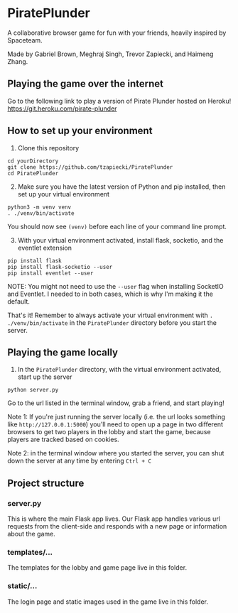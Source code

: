 # PiratePlunder
A collaborative browser game for fun with your friends, heavily inspired by Spaceteam.

Made by Gabriel Brown, Meghraj Singh, Trevor Zapiecki, and Haimeng Zhang.

## Playing the game over the internet
Go to the following link to play a version of Pirate Plunder hosted on Heroku!  
https://git.heroku.com/pirate-plunder

## How to set up your environment
1. Clone this repository
```
cd yourDirectory
git clone https://github.com/tzapiecki/PiratePlunder
cd PiratePlunder
```
2. Make sure you have the latest version of Python and pip installed, then set up your virtual environment
```
python3 -m venv venv
. ./venv/bin/activate
```
You should now see `(venv)` before each line of your command line prompt.  

3. With your virtual environment activated, install flask, socketio, and the eventlet extension
```
pip install flask
pip install flask-socketio --user
pip install eventlet --user
```
NOTE: You might not need to use the `--user` flag when installing SocketIO and Eventlet. I needed to in both cases, which is why I'm making it the default.

That's it! Remember to always activate your virtual environment with `. ./venv/bin/activate` in the `PiratePlunder` directory before you start the server.

## Playing the game locally
1. In the `PiratePlunder` directory, with the virtual environment activated, start up the server
```
python server.py
```
Go to the url listed in the terminal window, grab a friend, and start playing!  

Note 1: If you're just running the server locally (i.e. the url looks something like `http://127.0.0.1:5000`) you'll need to open up a page in two different browsers to get two players in the lobby and start the game, because players are tracked based on cookies.

Note 2: in the terminal window where you started the server, you can shut down the server at any time by entering `Ctrl + C`

## Project structure

### server.py
This is where the main Flask app lives. Our Flask app handles various url requests from the client-side and responds with a new page or information about the game.

### templates/...
The templates for the lobby and game page live in this folder.

### static/...
The login page and static images used in the game live in this folder.
